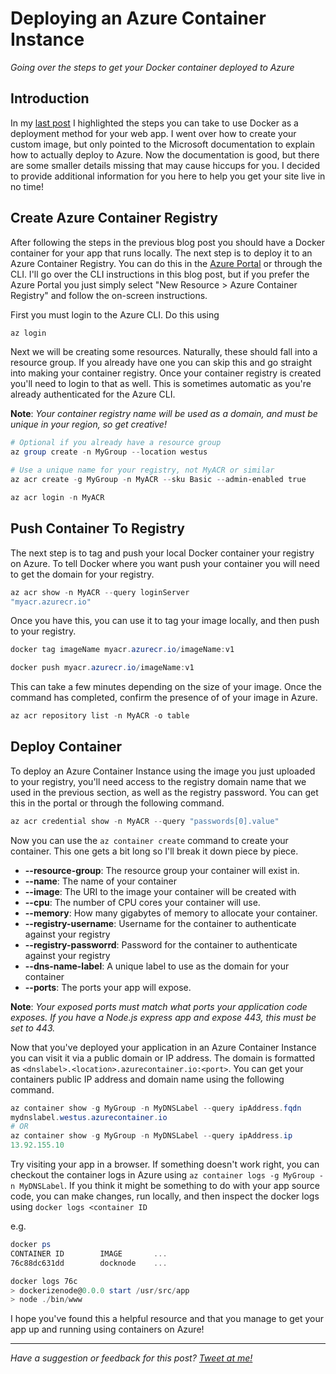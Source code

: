 # Deploying an Azure Container Instance

*Going over the steps to get your Docker container deployed to Azure*

## Introduction

In my [last post](http://jamesirl.com/posts/docker-node-app) I highlighted the steps you can take to use Docker as a deployment method for your web app. I went over how to create your custom image, but only pointed to the Microsoft documentation to explain how to actually deploy to Azure. Now the documentation is good, but there are some smaller details missing that may cause hiccups for you. I decided to provide additional information for you here to help you get your site live in no time!

## Create Azure Container Registry

After following the steps in the previous blog post you should have a Docker container for your app that runs locally. The next step is to deploy it to an Azure Container Registry. You can do this in the [Azure Portal](portal.azure.com) or through the CLI. I'll go over the CLI instructions in this blog post, but if you prefer the Azure Portal you just simply select "New Resource > Azure Container Registry" and follow the on-screen instructions.

First you must login to the Azure CLI. Do this using 

```powershell
az login
```

Next we will be creating some resources. Naturally, these should fall into a resource group. If you already have one you can skip this and go straight into making your container registry. Once your container registry is created you'll need to login to that as well. This is sometimes automatic as you're already authenticated for the Azure CLI. 

**Note**: *Your container registry name will be used as a domain, and must be unique in your region, so get creative!*

```powershell
# Optional if you already have a resource group
az group create -n MyGroup --location westus

# Use a unique name for your registry, not MyACR or similar
az acr create -g MyGroup -n MyACR --sku Basic --admin-enabled true

az acr login -n MyACR
```

## Push Container To Registry

The next step is to tag and push your local Docker container your registry on Azure. To tell Docker where you want push your container you will need to get the domain for your registry. 

```powershell
az acr show -n MyACR --query loginServer
"myacr.azurecr.io"
```

Once you have this, you can use it to tag your image locally, and then push to your registry.

```powershell
docker tag imageName myacr.azurecr.io/imageName:v1

docker push myacr.azurecr.io/imageName:v1
```

This can take a few minutes depending on the size of your image. Once the command has completed, confirm the presence of of your image in Azure.

```powershell
az acr repository list -n MyACR -o table
```

## Deploy Container

To deploy an Azure Container Instance using the image you just uploaded to your registry, you'll need access to the registry domain name that we used in the previous section, as well as the registry password. You can get this in the portal or through the following command.

```powershell
az acr credential show -n MyACR --query "passwords[0].value"
```

Now you can use the `az container create` command to create your container. This one gets a bit long so I'll break it down piece by piece.

 - **--resource-group**: The resource group your container will exist in.
 - **--name**:  The name of your container
 - **--image**: The URI to the image your container will be created with
 - **--cpu**:   The number of CPU cores your container will use.
 - **--memory**: How many gigabytes of memory to allocate your container.
 - **--registry-username**: Username for the container to authenticate against your registry
 - **--registry-passworrd**: Password for the container to authenticate against your registry
 - **--dns-name-label**: A unique label to use as the domain for your container
 - **--ports**: The ports your app will expose.

**Note**: *Your exposed ports must match what ports your application code exposes. If you have a Node.js express app and expose 443, this must be set to 443.*

Now that you've deployed your application in an Azure Container Instance you can visit it via a public domain or IP address. The domain is formatted as `<dnslabel>.<location>.azurecontainer.io:<port>`. You can get your containers public IP address and domain name using the following command.

```powershell
az container show -g MyGroup -n MyDNSLabel --query ipAddress.fqdn
mydnslabel.westus.azurecontainer.io
# OR
az container show -g MyGroup -n MyDNSLabel --query ipAddress.ip
13.92.155.10
```

Try visiting your app in a browser. If something doesn't work right, you can checkout the container logs in Azure using `az container logs -g MyGroup -n MyDNSLabel`. If you think it might be something to do with your app source code, you can make changes, run locally, and then inspect the docker logs using `docker logs <container ID`

e.g.

```powershell 
docker ps
CONTAINER ID        IMAGE       ...
76c88dc631dd        docknode    ...

docker logs 76c
> dockerizenode@0.0.0 start /usr/src/app
> node ./bin/www
```

I hope you've found this a helpful resource and that you manage to get your app up and running using containers on Azure!

--- 

*Have a suggestion or feedback for this post? [Tweet at me!](https://twitter.com/ItsJamesIRL)*